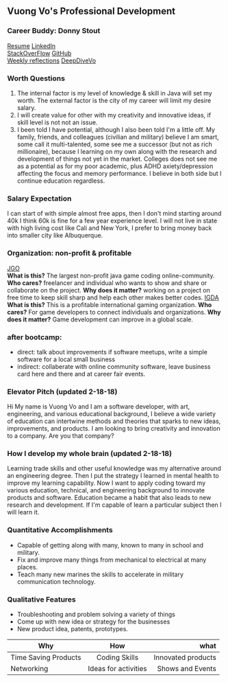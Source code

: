 ## Vuong Vo's Professional Development

### Career Buddy: Donny Stout

[Resume](vovo_resume_v2.0.pdf)    [LinkedIn](https://www.linkedin.com/in/vovo2/)    
[StackOverFlow](https://stackexchange.com/users/12969571/vo-vo)    [GitHub](https://vvo2.github.io/)   
[Weekly reflections](weekly.md)    [DeepDiveVo](https://deepdivevo.com) 

### Worth Questions
1.  The internal factor is my level of knowledge & skill in Java will set my worth.  The external factor is the city of my career will limit my desire salary.
2.  I will create value for other with my creativity and innovative ideas, if skill level is not not an issue.
3.  I been told I have potential, although I also been told I'm a little off. My family, friends, and colleagues (civilian and military) believe I am smart, some call it multi-talented, some see me a successor (but not as rich millionaire), because I learning on my own along with the research and development of things not yet in the market. Colleges does not see me as a potential as for my poor academic, plus ADHD axiety/depression affecting the focus and memory performance.  I believe in both side but I continue education regardless. 

### Salary Expectation
I can start of with simple almost free apps, then I don't mind starting around 40k I think 60k is fine for a few year experience level.  I will not live in state with high living cost like Cali and New York, I prefer to bring money back into smaller city like Albuquerque.

### Organization: non-profit & profitable
[JGO](http://www.java-gaming.org/)  
**What is this?**  The largest non-profit java game coding online-community.
**Who cares?**  freelancer and individual who wants to show and share or collaborate on the project.
**Why does it matter?**  working on a project on free time to keep skill sharp and help each other makes better codes. 
[IGDA](https://www.igda.org/)  
**What is this?**  This is a profitable international gaming organization.
**Who cares?**  For game developers to connect individuals and organizations.
**Why does it matter?**  Game development can improve in a global scale.

### after bootcamp:
* direct: talk about improvements if software meetups, write a simple software for a local small business
* indirect: collaberate with online community software, leave business card here and there and at career fair events.


### Elevator Pitch (updated 2-18-18)
Hi My name is Vuong Vo and I am a software developer, with art, engineering, and various educational background, I believe a wide variety of education can intertwine methods and theories that sparks to new ideas, improvements, and products. I am looking to bring creativity and innovation to a company.  Are you that company?

### How I develop my whole brain (updated 2-18-18)
Learning trade skills and other useful knowledge was my alternative around an engineering degree. Then I put the strategy I learned in mental health to improve my learning capability. Now I want to apply coding toward my various education, technical, and engineering background to innovate products and software. Education became a habit that also leads to new research and development. If I'm capable of learn a particular subject then I will learn it.

### Quantitative Accomplishments
* Capable of getting along with many, known to many in school and military.
* Fix and improve many things from mechanical to electrical at many places.
* Teach many new marines the skills to accelerate in military communication technology.

### Qualitative Features
* Troubleshooting and problem solving a variety of things
* Come up with new idea or strategy for the businesses
* New product idea, patents, prototypes.

| Why       | How       | what     |
| --------- |:---------:| --------:|
| Time Saving Products | Coding Skills | Innovated products |
| Networking | Ideas for activities | Shows and Events |




